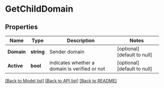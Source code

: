 # GetChildDomain

## Properties
Name | Type | Description | Notes
------------ | ------------- | ------------- | -------------
**Domain** | **string** | Sender domain | [optional] [default to null]
**Active** | **bool** | indicates whether a domain is verified or not | [optional] [default to null]

[[Back to Model list]](../README.md#documentation-for-models) [[Back to API list]](../README.md#documentation-for-api-endpoints) [[Back to README]](../README.md)

